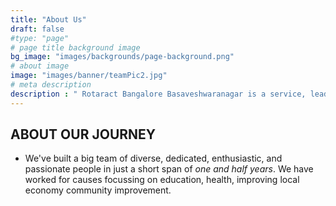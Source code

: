 ```yaml
---
title: "About Us"
draft: false
#type: "page"
# page title background image
bg_image: "images/backgrounds/page-background.png"
# about image
image: "images/banner/teamPic2.jpg"
# meta description
description : " Rotaract Bangalore Basaveshwaranagar is a service, leadership, professional, and community service organization recognised by Rotary international, located in Bangalore, Karnataka. We are a team of young minds who want to give the society a meaningful service and take back some values from it. We are all striving towards our personal growth by helping each other out in the areas we are good in"
---
```


## ABOUT OUR JOURNEY

- We've built a big team of diverse, dedicated, enthusiastic, and passionate people in just a short span of _one and half years_. We have worked for causes focussing on education, health, improving local economy community improvement.
